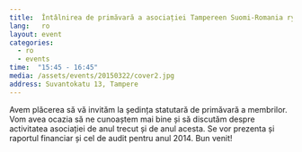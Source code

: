 ```yaml
---
title:  Întâlnirea de primăvară a asociației Tampereen Suomi-Romania ry
lang:   ro
layout: event
categories:
  - ro
  - events
time:  "15:45 - 16:45"
media: /assets/events/20150322/cover2.jpg
address: Suvantokatu 13, Tampere
---
```


Avem plăcerea să vă invităm la ședința statutară de primăvară a membrilor. Vom avea ocazia să ne cunoaștem mai bine și să discutăm despre activitatea asociației de anul trecut și de anul acesta. Se vor prezenta și raportul financiar și cel de audit pentru anul 2014. Bun venit!